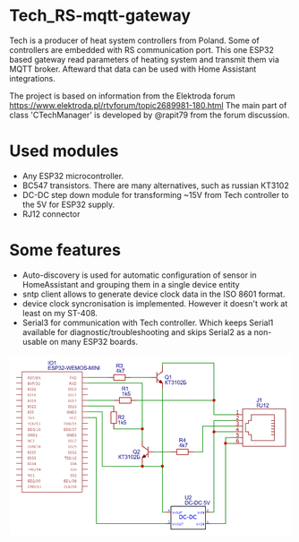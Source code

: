 # Tech_RS-mqtt-gateway
Tech is a producer of heat system controllers from Poland. Some of controllers are embedded with RS communication port.
This one ESP32 based gateway read parameters of heating system and transmit them via MQTT broker.
Afteward that data can be used with Home Assistant integrations.

The project is based on information from the Elektroda forum https://www.elektroda.pl/rtvforum/topic2689981-180.html
The main part of class 'CTechManager' is developed by @rapit79 from the forum discussion.

# Used modules

* Any ESP32 microcontroller.
* BC547 transistors. There are many alternatives, such as russian КТ3102
* DC-DC step down module for transforming ~15V from Tech controller to the 5V for ESP32 supply.
* RJ12 connector

# Some features

* Auto-discovery is used for automatic configuration of sensor in HomeAssistant and grouping them in a single device entity
* sntp client allows to generate device clock data in the ISO 8601 format.
* device clock syncronisation is implemented. However it doesn't work at least on my ST-408.
* Serial3 for communication with Tech controller. Which keeps Serial1 available for diagnostic/troubleshooting and skips Serial2 as a non-usable on many ESP32 boards.


![Device schematic](Schematic_Tech-RS-MQTT.png)
